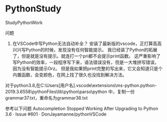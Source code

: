 # PythonStudy
StudyPythonWork

问题
1. 在VSCode中写Python无法自动补全？
安装了最新版的vscode，正打算高高兴兴写Python的时候，发现没有任何智能提示。
我已经装了Python的拓展了，但是就是没有提示。就连打一个pri都不会提示print函数。
这严重影响了写Python的效率，一段程序写下来，语法错误没有，但是一大堆拼写错误，因为没有智能提示Orz。
但是我如果把print完整的写出来，它又会知道只是个内置函数，会变颜色，在网上找了很久也没找到解决方法。


对于python3.8,在C:\Users\[用户名]\.vscode\extensions\ms-python.python-2019.3.6558\pythonFiles\lib\python\parso\python
中，复制一份grammar37.txt，重命名为grammar38.txt

参考以下问题
Autocompletion Stopped Working After Upgrading to Python 3.6 · Issue #601 · DonJayamanne/pythonVSCode


